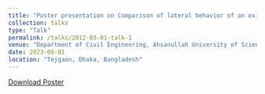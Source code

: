 ```yaml
---
title: "Poster presentation on Comparison of lateral behavior of an existing RC building under nonlinear static and incremental dynamic loads"
collection: talks
type: "Talk"
permalink: /talks/2012-03-01-talk-1
venue: "Department of Civil Engineering, Ahsanullah University of Science and Technology"
date: 2023-05-01
location: "Tejgaon, Dhaka, Bangladesh"
---
```


[Download Poster](https://drive.google.com/file/d/1UF0iAn4v08wt_dLF3URjAQXSglYWGQE9/view?usp=sharing)
